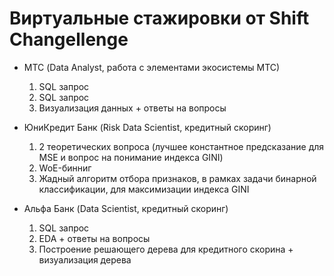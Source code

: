 # Виртуальные стажировки от Shift Changellenge

- МТС (Data Analyst, работа с элементами экосистемы МТС)
  1. SQL запрос
  2. SQL запрос
  3. Визуализация данных + ответы на вопросы

- ЮниКредит Банк (Risk Data Scientist, кредитный скоринг)
  1. 2 теоретических вопроса (лучшее константное предсказание для MSE и вопрос на понимание индекса GINI)
  2. WoE-бинниг
  3. Жадный алгоритм отбора признаков, в рамках задачи бинарной классификации, для максимизации индекса GINI 

- Альфа Банк (Data Scientist, кредитный скоринг)
  1. SQL запрос
  2. EDA + ответы на вопросы
  3. Построение решающего дерева для кредитного скорина + визуализация дерева
